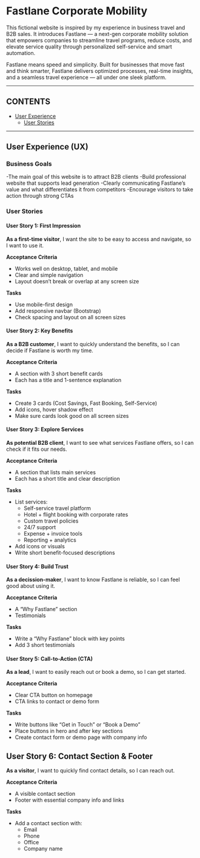 # Fastlane Corporate Mobility
This fictional website is inspired by my experience in business travel and B2B sales. It introduces Fastlane — a next-gen corporate mobility solution that empowers companies to streamline travel programs, reduce costs, and elevate service quality through personalized self-service and smart automation.

Fastlane means speed and simplicity.
Built for businesses that move fast and think smarter, Fastlane delivers optimized processes, real-time insights, and a seamless travel experience — all under one sleek platform.

---

## CONTENTS

* [User Experience](#user-experience-ux)
  * [User Stories](#user-stories)

---

## User Experience (UX)

### Business Goals
-The main goal of this website is to attract B2B clients
-Build professional website that supports lead generation
-Clearly communicating Fastlane’s value and what differentiates it from competitors
-Encourage visitors to take action through strong CTAs

### User Stories

#### User Story 1: First Impression

**As a first-time visitor**, I want the site to be easy to access and navigate, so I want to use it.

**Acceptance Criteria**
- Works well on desktop, tablet, and mobile
- Clear and simple navigation
- Layout doesn’t break or overlap at any screen size

**Tasks**
- Use mobile-first design
- Add responsive navbar (Bootstrap)
- Check spacing and layout on all screen sizes

#### User Story 2: Key Benefits

**As a B2B customer**, I want to quickly understand the benefits, so I can decide if Fastlane is worth my time.

**Acceptance Criteria**
- A section with 3 short benefit cards
- Each has a title and 1-sentence explanation

**Tasks**
- Create 3 cards (Cost Savings, Fast Booking, Self-Service)
- Add icons, hover shadow effect
- Make sure cards look good on all screen sizes

#### User Story 3: Explore Services

**As potential B2B client**, I want to see what services Fastlane offers, so I can check if it fits our needs.

**Acceptance Criteria**
- A section that lists main services
- Each has a short title and clear description

**Tasks**
- List services:
  - Self-service travel platform
  - Hotel + flight booking with corporate rates
  - Custom travel policies
  - 24/7 support
  - Expense + invoice tools
  - Reporting + analytics
- Add icons or visuals
- Write short benefit-focused descriptions

#### User Story 4: Build Trust

**As a decission-maker**, I want to know Fastlane is reliable, so I can feel good about using it.

**Acceptance Criteria**
- A “Why Fastlane” section
- Testimonials

**Tasks**
- Write a “Why Fastlane” block with key points
- Add 3 short testimonials

#### User Story 5: Call-to-Action (CTA)

**As a lead**, I want to easily reach out or book a demo, so I can get started.

**Acceptance Criteria**
- Clear CTA button on homepage
- CTA links to contact or demo form

**Tasks**
- Write buttons like “Get in Touch” or “Book a Demo”
- Place buttons in hero and after key sections
- Create contact form or demo page with company info

## User Story 6: Contact Section & Footer

**As a visitor**, I want to quickly find contact details, so I can reach out.

**Acceptance Criteria**
- A visible contact section
- Footer with essential company info and links

**Tasks**
- Add a contact section with:
  - Email
  - Phone
  - Office
  - Company name
